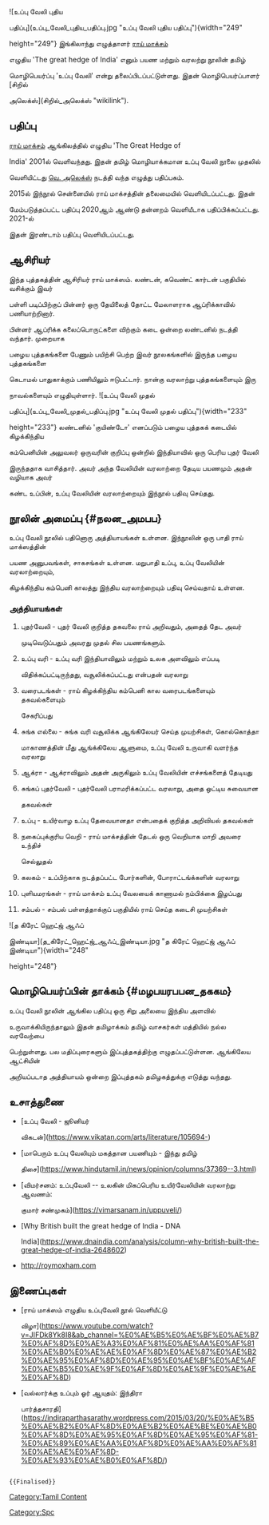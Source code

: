 ![உப்பு வேலி புதிய
பதிப்பு](உப்பு_வேலி_புதிய_பதிப்பு.jpg "உப்பு வேலி புதிய பதிப்பு"){width="249"
height="249"} இங்கிலாந்து எழுத்தாளர் [ராய் மாக்சம்](ராய்_மாக்சம் "wikilink")
எழுதிய \'The great hedge of India' எனும் பயண மற்றும் வரலற்று நூலின் தமிழ்
மொழிபெயர்ப்பு \'உப்பு வேலி' என்று தலைப்பிடப்பட்டுள்ளது. இதன் மொழிபெயர்ப்பாளர் [சிறில்
அலெக்ஸ்](சிறில்_அலெக்ஸ் "wikilink").

## பதிப்பு

[ராய் மாக்சம்](ராய்_மாக்சம் "wikilink") ஆங்கிலத்தில் எழுதிய \'The Great Hedge of
India\' 2001ல் வெளிவந்தது. இதன் தமிழ் மொழியாக்கமான உப்பு வேலி நூலை முதலில்
வெளியிட்டது [வெ. அலெக்ஸ்](வெ._அலெக்ஸ் "wikilink") நடத்தி வந்த எழுத்து பதிப்பகம்.
2015ல் இந்நூல் சென்னையில் ராய் மாக்சத்தின் தலைமையில் வெளியிடப்பட்டது. இதன்
மேம்படுத்தப்பட்ட பதிப்பு 2020ஆம் ஆண்டு தன்னறம் வெளியீடாக பதிப்பிக்கப்பட்டது. 2021-ல்
இதன் இரண்டாம் பதிப்பு வெளியிடப்பட்டது.

## ஆசிரியர்

இந்த புத்தகத்தின் ஆசிரியர் ராய் மாக்ஸம். லண்டன், கவெண்ட் கார்டன் பகுதியில் வசிக்கும் இவர்
பள்ளி படிப்பிற்குப் பின்னர் ஒரு தேயிலைத் தோட்ட மேலாளராக ஆப்ரிக்காவில் பணியாற்றினார்.
பின்னர் ஆப்ரிக்க கலைப்பொருட்களை விற்கும் கடை ஒன்றை லண்டனில் நடத்தி வந்தார். முறையாக
பழைய புத்தகங்களை பேணும் பயிற்சி பெற்ற இவர் நூலகங்களில் இருந்த பழைய புத்தகங்களை
கெடாமல் பாதுகாக்கும் பணியிலும் ஈடுபட்டார். நான்கு வரலாற்று புத்தகங்களையும் இரு
நாவல்களையும் எழுதியுள்ளார். ![உப்பு வேலி முதல்
பதிப்பு](உப்பு_வேலி_முதல்_பதிப்பு.jpg "உப்பு வேலி முதல் பதிப்பு"){width="233"
height="233"} லண்டனில் \'குயிண்டோ' எனப்படும் பழைய புத்தகக் கடையில் கிழக்கிந்திய
கம்பெனியின் அலுவலர் ஒருவரின் குறிப்பு ஒன்றில் இந்தியாவில் ஒரு பெரிய புதர் வேலி
இருந்ததாக வாசித்தார். அவர் அந்த வேலியின் வரலாற்றை தேடிய பயணமும் அதன் வழியாக அவர்
கண்ட உப்பின், உப்பு வேலியின் வரலாற்றையும் இந்நூல் பதிவு செய்தது.

## நூலின் அமைப்பு {#நலன_அமபப}

உப்பு வேலி நூலில் பதினொரு அத்தியாயங்கள் உள்ளன. இந்நூலின் ஒரு பாதி ராய் மாக்ஸத்தின்
பயண அனுபவங்கள், சாகசங்கள் உள்ளன. மறுபாதி உப்பு, உப்பு வேலியின் வரலாற்றையும்,
கிழக்கிந்திய கம்பெனி காலத்து இந்திய வரலாற்றையும் பதிவு செய்வதாய் உள்ளன.

### அத்தியாயங்கள்

1.  புதர்வேலி - புதர் வேலி குறித்த தகவலை ராய் அறிவதும், அதைத் தேட அவர்
    முடிவெடுப்பதும் அவரது முதல் சில பயணங்களும்.
2.  உப்பு வரி - உப்பு வரி இந்தியாவிலும் மற்றும் உலக அளவிலும் எப்படி
    விதிக்கப்பட்டிருந்தது, வசூலிக்கப்பட்டது என்பதன் வரலாறு
3.  வரைபடங்கள் - ராய் கிழக்கிந்திய கம்பெனி கால வரைபடங்களையும் தகவல்களையும்
    சேகரிப்பது
4.  சுங்க எல்லை - சுங்க வரி வசூலிக்க ஆங்கிலேயர் செய்த முயற்சிகள், கொல்கொத்தா
    மாகாணத்தின் மீது ஆங்க்கிலேய ஆளுமை, உப்பு வேலி உருவாகி வளர்ந்த வரலாறு
5.  ஆக்ரா - ஆக்ராவிலும் அதன் அருகிலும் உப்பு வேலியின் எச்சங்களைத் தேடியது
6.  சுங்கப் புதர்வேலி - புதர்வேலி பராமரிக்கப்பட்ட வரலாறு, அதை ஒட்டிய சுவையான
    தகவல்கள்
7.  உப்பு - உயிர்வாழ உப்பு தேவையானதா என்பதைக் குறித்த அறிவியல் தகவல்கள்
8.  நகைப்புக்குரிய வெறி - ராய் மாக்சத்தின் தேடல் ஒரு வெறியாக மாறி அவரை உந்திச்
    செல்லுதல்
9.  கலகம் - உப்பிற்காக நடத்தப்பட்ட போர்களின், போராட்டங்க்களின் வரலாறு
10. புளியமரங்கள் - ராய் மாக்சம் உப்பு வேலயைக் காணாமல் நம்பிக்கை இழப்பது
11. சம்பல் - சம்பல் பள்ளத்தாக்குப் பகுதியில் ராய் செய்த கடைசி முயற்சிகள்

![த கிரேட் ஹெட்ஜ் ஆஃப்
இண்டியா](த_கிரேட்_ஹெட்ஜ்_ஆஃப்_இண்டியா.jpg "த கிரேட் ஹெட்ஜ் ஆஃப் இண்டியா"){width="248"
height="248"}

## மொழிபெயர்ப்பின் தாக்கம் {#மழபயரபபன_தககம}

உப்பு வேலி நூலின் ஆங்கில பதிப்பு ஒரு சிறு அலையை இந்திய அளவில்
உருவாக்கியிருந்தாலும் இதன் தமிழாக்கம் தமிழ் வாசகர்கள் மத்தியில் நல்ல வரவேற்பை
பெற்றுள்ளது. பல மதிப்புரைகளும் இப்புத்தகத்திற்கு எழுதப்பட்டுள்ளன. ஆங்கிலேய ஆட்சியின்
அறியப்படாத அத்தியாயம் ஒன்றை இப்புத்தகம் தமிழகத்துக்கு எடுத்து வந்தது.

## உசாத்துணை

-   [உப்பு வேலி - ஜூனியர்
    விகடன்](https://www.vikatan.com/arts/literature/105694-)
-   [மாபெரும் உப்பு வேலியும் மகத்தான பயணியும்﻿ - இந்து தமிழ்
    திசை](https://www.hindutamil.in/news/opinion/columns/37369--3.html)
-   [விமர்சனம்: உப்புவேலி -- உலகின் மிகப்பெரிய உயிர்வேலியின் வரலாற்று ஆவணம்:
    குமார் சண்முகம்](https://vimarsanam.in/uppuveli/)
-   [Why British built the great hedge of India - DNA
    India](https://www.dnaindia.com/analysis/column-why-british-built-the-great-hedge-of-india-2648602)
-   <http://roymoxham.com>

## இணைப்புகள்

-   [ராய் மாக்ஸம் எழுதிய உப்புவேலி நூல் வெளியீட்டு
    விழா](https://www.youtube.com/watch?v=JIFDk8Yk8I8&ab_channel=%E0%AE%B5%E0%AE%BF%E0%AE%B7%E0%AF%8D%E0%AE%A3%E0%AF%81%E0%AE%AA%E0%AF%81%E0%AE%B0%E0%AE%AE%E0%AF%8D%E0%AE%87%E0%AE%B2%E0%AE%95%E0%AF%8D%E0%AE%95%E0%AE%BF%E0%AE%AF%E0%AE%B5%E0%AE%9F%E0%AF%8D%E0%AE%9F%E0%AE%AE%E0%AF%8D)
-   [வல்லார்க்கு உப்பும் ஓர் ஆயுதம்: இந்திரா
    பார்த்தசாரதி](https://indiraparthasarathy.wordpress.com/2015/03/20/%E0%AE%B5%E0%AE%B2%E0%AF%8D%E0%AE%B2%E0%AE%BE%E0%AE%B0%E0%AF%8D%E0%AE%95%E0%AF%8D%E0%AE%95%E0%AF%81-%E0%AE%89%E0%AE%AA%E0%AF%8D%E0%AE%AA%E0%AF%81%E0%AE%AE%E0%AF%8D-%E0%AE%93%E0%AE%B0%E0%AF%8D/)

```{=mediawiki}
{{Finalised}}
```
[Category:Tamil Content](Category:Tamil_Content "wikilink")
[Category:Spc](Category:Spc "wikilink")
